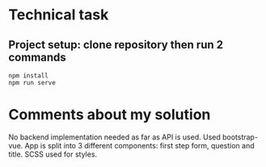 # Technical task

## Project setup: clone repository then run 2 commands
```
npm install
npm run serve
```

# Comments about my solution

No backend implementation needed as far as API is used. 
Used bootstrap-vue. 
App is split into 3 different components: first step form, question and title. 
SCSS used for styles. 
